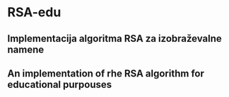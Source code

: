 # RSA-edu
Implementacija algoritma RSA za izobraževalne namene
----
An implementation of rhe RSA algorithm for educational purpouses
----
